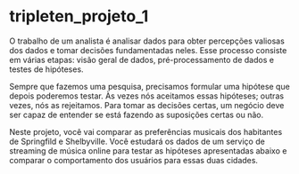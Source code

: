# tripleten_projeto_1

O trabalho de um analista é analisar dados para obter percepções valiosas dos dados e tomar decisões fundamentadas neles. Esse processo consiste em várias etapas: visão geral de dados, pré-processamento de dados e testes de hipóteses.

Sempre que fazemos uma pesquisa, precisamos formular uma hipótese que depois poderemos testar. Às vezes nós aceitamos essas hipóteses; outras vezes, nós as rejeitamos. Para tomar as decisões certas, um negócio deve ser capaz de entender se está fazendo as suposições certas ou não.

Neste projeto, você vai comparar as preferências musicais dos habitantes de Springfild e Shelbyville. Você estudará os dados de um serviço de streaming de música online para testar as hipóteses apresentadas abaixo e comparar o comportamento dos usuários para essas duas cidades.
